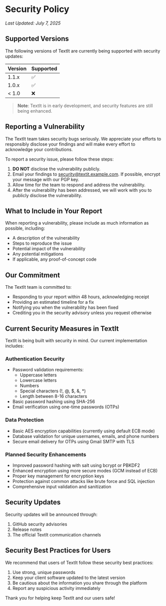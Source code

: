 # Security Policy

*Last Updated: July 7, 2025*

## Supported Versions

The following versions of TextIt are currently being supported with security updates:

| Version | Supported          |
| ------- | ------------------ |
| 1.1.x   | :white_check_mark: |
| 1.0.x   | :white_check_mark: |
| < 1.0   | :x:                |

> **Note**: TextIt is in early development, and security features are still being enhanced.

## Reporting a Vulnerability

The TextIt team takes security bugs seriously. We appreciate your efforts to responsibly disclose your findings and will make every effort to acknowledge your contributions.

To report a security issue, please follow these steps:

1. **DO NOT** disclose the vulnerability publicly.
2. Email your findings to [security@textit.example.com](mailto:security@textit.example.com). If possible, encrypt your message with our PGP key.
3. Allow time for the team to respond and address the vulnerability.
4. After the vulnerability has been addressed, we will work with you to publicly disclose the vulnerability.

## What to Include in Your Report

When reporting a vulnerability, please include as much information as possible, including:

- A description of the vulnerability
- Steps to reproduce the issue
- Potential impact of the vulnerability
- Any potential mitigations
- If applicable, any proof-of-concept code

## Our Commitment

The TextIt team is committed to:

- Responding to your report within 48 hours, acknowledging receipt
- Providing an estimated timeline for a fix
- Notifying you when the vulnerability has been fixed
- Crediting you in the security advisory unless you request otherwise

## Current Security Measures in TextIt

TextIt is being built with security in mind. Our current implementation includes:

### Authentication Security

- Password validation requirements:
  - Uppercase letters
  - Lowercase letters
  - Numbers
  - Special characters (!, @, $, &, *)
  - Length between 8-16 characters
- Basic password hashing using SHA-256
- Email verification using one-time passwords (OTPs)

### Data Protection

- Basic AES encryption capabilities (currently using default ECB mode)
- Database validation for unique usernames, emails, and phone numbers
- Secure email delivery for OTPs using Gmail SMTP with TLS

### Planned Security Enhancements

- Improved password hashing with salt using bcrypt or PBKDF2
- Enhanced encryption using more secure modes (GCM instead of ECB)
- Proper key management for encryption keys
- Protection against common attacks like brute force and SQL injection
- Comprehensive input validation and sanitization

## Security Updates

Security updates will be announced through:

1. GitHub security advisories
2. Release notes
3. The official TextIt communication channels

## Security Best Practices for Users

We recommend that users of TextIt follow these security best practices:

1. Use strong, unique passwords
2. Keep your client software updated to the latest version
3. Be cautious about the information you share through the platform
4. Report any suspicious activity immediately

Thank you for helping keep TextIt and our users safe!
